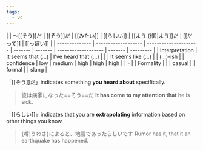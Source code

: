 ```yaml
---
tags:
  - vs
---
```


|                | 〜[[そう]]だ            | [[そう]]だ               | [[みたい]] | [[らしい]] | [[よう (様)|よう]]だ     | [[だって]] | [[っぽい]]   |
| -------------- | ------------------- | --------------------- | ------- | ------- | ------------------- | ------- | --------- |
| Interpretation | It seems that (...) | I've heard that (...) |         |         | It seems like (...) |         | (...)-ish |
| confidence     | low                 | medium                | high    | high    | high                |         | -         |
| Formality      |                     |                       | casual  |         | formal              |         | slang     |

「[[そう]]だ」indicates something **you heard about** specifically.  
>彼は病家になった==そう==だ
>**It has come to my attention that** he is sick.

「[[らしい]]」indicates that you are **extrapolating** information based on other things you know.
>{噂|うわさ}によると、地震であったらしいです
>Rumor has it, that it an earthquake has happened.